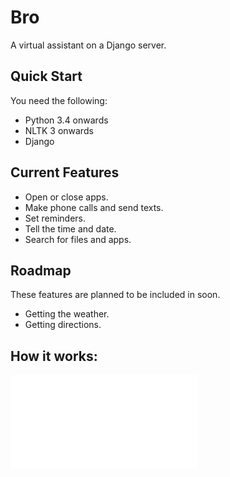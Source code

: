 # Bro
A virtual assistant on a Django server.

## Quick Start
You need the following:
* Python 3.4 onwards
* NLTK 3 onwards
* Django

## Current Features
- Open or close apps.
- Make phone calls and send texts.
- Set reminders.
- Tell the time and date.
- Search for files and apps.

## Roadmap
These features are planned to be included in soon.
- Getting the weather.
- Getting directions.

## How it works:
![](nlp_core/chart.odg)






